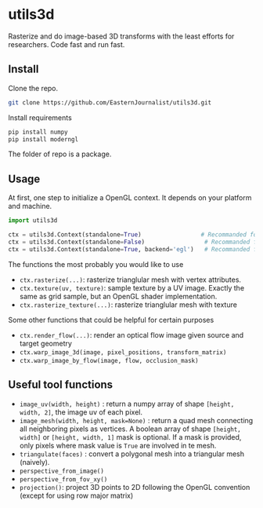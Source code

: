 # utils3d
 Rasterize and do image-based 3D transforms with the least efforts for researchers. Code fast and run fast. 
## Install

Clone the repo.

```bash
git clone https://github.com/EasternJournalist/utils3d.git 
```

Install requirements

```bash
pip install numpy
pip install moderngl
```

The folder of repo is a package. 

## Usage
At first, one step to initialize a OpenGL context. It depends on your platform and machine.
```python
import utils3d

ctx = utils3d.Context(standalone=True)                 # Recommanded for a standalone python program. The machine must have a display device (virtual display like X11 is also okay)
ctx = utils3d.Context(standalone=False)                 # Recommanded for a nested python script running in a windowed opengl program to share the OpenGL context, eg. Blender.
ctx = utils3d.Context(standalone=True, backend='egl')   # Recommanded for a program running on a headless linux server (without any display device)
```
The functions the most probably you would like to use

* `ctx.rasterize(...)`: rasterize trianglular mesh with vertex attributes.
* `ctx.texture(uv, texture)`: sample texture by a UV image. Exactly the same as grid sample, but an OpenGL shader implementation.
* `ctx.rasterize_texture(...)`: rasterize trianglular mesh with texture

Some other functions that could be helpful for certain purposes

* `ctx.render_flow(...)`: render an optical flow image given source and target geometry
* `ctx.warp_image_3d(image, pixel_positions, transform_matrix)`
* `ctx.warp_image_by_flow(image, flow, occlusion_mask)`

## Useful tool functions

* `image_uv(width, height)` : return a numpy array of shape `[height, width, 2]`, the image uv of each pixel. 
* `image_mesh(width, height, mask=None)` : return a quad mesh connecting all neighboring pixels as vertices. A boolean array of shape `[height, width]` or  `[height, width, 1]` mask is optional. If a mask is provided, only pixels where mask value is `True` are involved in te mesh.
* `triangulate(faces)` : convert a polygonal mesh into a triangular mesh (naively).
* `perspective_from_image()`
* `perspective_from_fov_xy()`
* `projection()`: project 3D points to 2D following the OpenGL convention (except for using row major matrix)